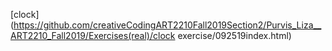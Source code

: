 [clock](https://github.com/creativeCodingART2210Fall2019Section2/Purvis_Liza__ART2210_Fall2019/Exercises(real)/clock exercise/092519index.html)
